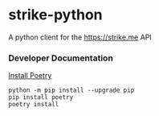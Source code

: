 # strike-python
A python client for the https://strike.me API

### Developer Documentation

[Install Poetry](https://python-poetry.org/docs/#installation)
```
python -m pip install --upgrade pip
pip install poetry
poetry install
```